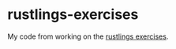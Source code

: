 # rustlings-exercises
My code from working on the [rustlings exercises](https://rustlings.rust-lang.org/).